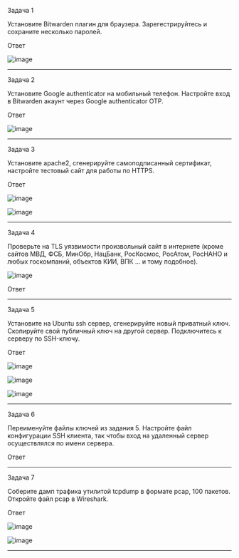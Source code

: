 Задача 1

Установите Bitwarden плагин для браузера. Зарегестрируйтесь и сохраните несколько паролей.

Ответ

![image](https://user-images.githubusercontent.com/65549218/147222440-50d60301-46ca-4e90-be05-30c1f9893f2f.png)

_________________________________________________________________________________________________________________________________________________________________________________

Задача 2

Установите Google authenticator на мобильный телефон. Настройте вход в Bitwarden акаунт через Google authenticator OTP.

Ответ

![image](https://user-images.githubusercontent.com/65549218/147222248-48ef7ce7-a9dc-409d-9542-603ee0e159a2.png)

_________________________________________________________________________________________________________________________________________________________________________________

Задача 3

Установите apache2, сгенерируйте самоподписанный сертификат, настройте тестовый сайт для работы по HTTPS.

Ответ

![image](https://user-images.githubusercontent.com/65549218/147244429-33446ba0-5f7d-478d-a7e9-167019b5dc5b.png)

![image](https://user-images.githubusercontent.com/65549218/147244323-0cf57315-5b1b-48c7-a911-807f7f5c9c22.png)

_________________________________________________________________________________________________________________________________________________________________________________

Задача 4

Проверьте на TLS уязвимости произвольный сайт в интернете (кроме сайтов МВД, ФСБ, МинОбр, НацБанк, РосКосмос, РосАтом, РосНАНО и любых госкомпаний, объектов КИИ, ВПК ... и тому подобное).

![image](https://user-images.githubusercontent.com/65549218/147245573-cc4114f4-0799-40ed-848b-3e4922084dd8.png)

Ответ
_________________________________________________________________________________________________________________________________________________________________________________

Задача 5

Установите на Ubuntu ssh сервер, сгенерируйте новый приватный ключ. Скопируйте свой публичный ключ на другой сервер. Подключитесь к серверу по SSH-ключу.

Ответ

![image](https://user-images.githubusercontent.com/65549218/147558891-61616027-1193-4dac-86b0-72f6e0341075.png)

![image](https://user-images.githubusercontent.com/65549218/147558923-3a3263f7-220d-4f22-9056-aef08f55bbc4.png)

![image](https://user-images.githubusercontent.com/65549218/147558934-ed1a4265-966a-4152-85f6-95a5b93f9a46.png)

_________________________________________________________________________________________________________________________________________________________________________________

Задача 6

Переименуйте файлы ключей из задания 5. Настройте файл конфигурации SSH клиента, так чтобы вход на удаленный сервер осуществлялся по имени сервера.


Ответ
_________________________________________________________________________________________________________________________________________________________________________________

Задача 7

Соберите дамп трафика утилитой tcpdump в формате pcap, 100 пакетов. Откройте файл pcap в Wireshark.

Ответ

![image](https://user-images.githubusercontent.com/65549218/147558813-539c0955-3aaf-48fe-9296-89884b967e02.png)

![image](https://user-images.githubusercontent.com/65549218/147558831-c97800d3-3c46-44eb-a530-bc8156c48115.png)


_________________________________________________________________________________________________________________________________________________________________________________
